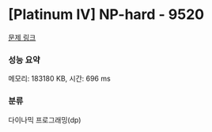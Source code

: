 # [Platinum IV] NP-hard - 9520 

[문제 링크](https://www.acmicpc.net/problem/9520) 

### 성능 요약

메모리: 183180 KB, 시간: 696 ms

### 분류

다이나믹 프로그래밍(dp)

